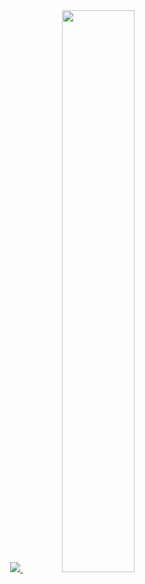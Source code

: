 <div align="center">
  <a href="https://github.com/roberto-silva-programmer">
  <img widht="48%" src="https://github-readme-stats.vercel.app/api?username=roberto-silva-programmer&show_icons=true&theme=dark&include_all_commits=true&count_private=true"/>
  <img width="48%" src="https://github-readme-stats.vercel.app/api/top-langs/?username=roberto-silva-programmer&layout=compact&langs_count=7&theme=dark"/>
</div>
